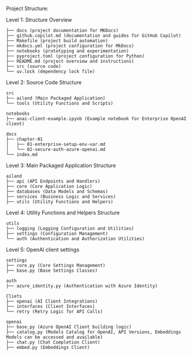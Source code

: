 Project Structure:

Level 1: Structure Overview

```
├── docs (project documentation for MKDocs)
├── github.copilot.md (documentation and guides for GitHub Copilot)
├── Makefile (project build automation)
├── mkdocs.yml (project configuration for MkDocs)
├── notebooks (prototyping and experimentation)
├── pyproject.toml (project configuration for Python)
├── README.md (project overview and instructions)
├── src (source code)
└── uv.lock (dependency lock file)
```


Level 2: Source Code Structure

```
src
├── ailand (Main Packaged Application)
└── tools (Utility Functions and Scripts)
```

```
notebooks
├── aoai-client-example.ipynb (Example notebook for Enterprise OpenAI client)
```

```
docs
├── chapter-01
│   ├── 01-enterprise-setup-env-var.md
│   └── 02-secure-auth-azure-openai.md
└── index.md
```

Level 3: Main Packaged Application Structure

```
ailand
├── api (API Endpoints and Handlers)
├── core (Core Application Logic)
├── databases (Data Models and Schemas)
├── services (Business Logic and Services)
├── utils (Utility Functions and Helpers)
```

Level 4: Utility Functions and Helpers Structure

```
utils
├── logging (Logging Configuration and Utilities)
├── settings (Configuration Management)
└── auth (Authentication and Authorization Utilities)
```

Level 5: OpenAI client settings

```
settings
├── core.py (Core Settings Management)
├── base.py (Base Settings Classes)
```

```
auth
├── azure_identity.py (Authentication with Azure Identity)
```

```
Cliets
├── openai (AI Client Integrations)
├── interfaces (Client Interfaces)
└── retry (Retry Logic for API Calls)
```

```
openai
├── base.py (Azure OpenAI Client building logic)
├── catalog.py (Models Catalog for OpenAI, API Versions, Embeddings Models can be accessed and available)
├── chat.py (Chat Completion Client)
├── embed.py (Embeddings Client)
```


